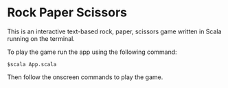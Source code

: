 # Rock Paper Scissors
This is an interactive text-based rock, paper, scissors game written in Scala running on the terminal.

To play the game run the app using the following command:

```
$scala App.scala
```

Then follow the onscreen commands to play the game.


